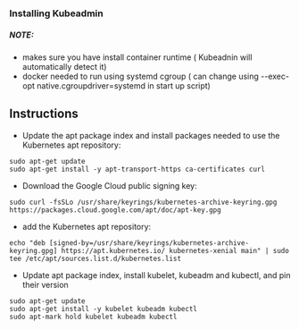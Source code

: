 ### Installing Kubeadmin 
##### NOTE:
- makes sure you have install container runtime ( Kubeadnin will automatically detect it)
- docker needed to run using systemd cgroup ( can change using --exec-opt native.cgroupdriver=systemd in start up script)

## Instructions

- Update the apt package index and install packages needed to use the Kubernetes apt repository:
```
sudo apt-get update
sudo apt-get install -y apt-transport-https ca-certificates curl
```
- Download the Google Cloud public signing key:
```
sudo curl -fsSLo /usr/share/keyrings/kubernetes-archive-keyring.gpg https://packages.cloud.google.com/apt/doc/apt-key.gpg
```
- add the Kubernetes apt repository:
```
echo "deb [signed-by=/usr/share/keyrings/kubernetes-archive-keyring.gpg] https://apt.kubernetes.io/ kubernetes-xenial main" | sudo tee /etc/apt/sources.list.d/kubernetes.list
```
- Update apt package index, install kubelet, kubeadm and kubectl, and pin their version
```
sudo apt-get update
sudo apt-get install -y kubelet kubeadm kubectl
sudo apt-mark hold kubelet kubeadm kubectl

```


